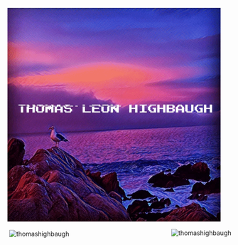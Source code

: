 <p style="left">
<img src="header.gif" />
</p>
<p><img align="right" src="https://github-readme-stats.vercel.app/api/top-langs/?username=thomashighbaugh&layout=compact" alt="thomashighbaugh" /></p>

<p>&nbsp;<img align="center" src="https://github-readme-stats.vercel.app/api?username=thomashighbaugh&show_icons=true" alt="thomashighbaugh" /></p>



[comment]: <> (<p align="center">)

[comment]: <> (<a href="https://codepen.io/thomashighbaughthomasleonhighbaugh" target="blank"><img align="center" src="https://cdn.jsdelivr.net/npm/simple-icons@3.0.1/icons/codepen.svg" alt="thomashighbaughthomasleonhighbaugh"width="90" height="90" /></a>)

[comment]: <> (<a href="https://dev.to/thomashighbaugh" target="blank"><img align="center" src="https://cdn.jsdelivr.net/npm/simple-icons@3.0.1/icons/dev-dot-to.svg" alt="thomashighbaugh" width="90" height="90" /></a>)

[comment]: <> (<a href="https://linkedin.com/in/thomas-leon-highbaugh" target="blank"><img align="center" src="https://cdn.jsdelivr.net/npm/simple-icons@3.0.1/icons/linkedin.svg" alt="thomas-leon-highbaugh" width="90" height="90" /></a>)

[comment]: <> (<a href="https://codesandbox.com/thomashighbaugh" target="blank"><img align="center" src="https://cdn.jsdelivr.net/npm/simple-icons@3.0.1/icons/codesandbox.svg" alt="thomashighbaugh" width="90" height="90" /></a>)

[comment]: <> (<a href="https://kaggle.com/thomasleonhighbaugh" target="blank"><img align="center" src="https://cdn.jsdelivr.net/npm/simple-icons@3.0.1/icons/kaggle.svg" alt="thomasleonhighbaugh"  width="90" height="90" /></a>)

[comment]: <> (<a href="https://instagram.com/thomashighbaugh" target="blank"><img align="center" src="https://cdn.jsdelivr.net/npm/simple-icons@3.0.1/icons/instagram.svg" alt="thomashighbaugh"  width="90" height="90"  /></a>)

[comment]: <> (<a href="https://dribbble.com/thighbaugh" target="blank"><img align="center" src="https://cdn.jsdelivr.net/npm/simple-icons@3.0.1/icons/dribbble.svg" alt="thighbaugh"  width="90" height="90"  /></a>)

[comment]: <> (</p>)

[comment]: <> (<p align="left"> <img src="https://komarev.com/ghpvc/?username=thomashighbaugh" alt="thomashighbaugh" /> </p>)

